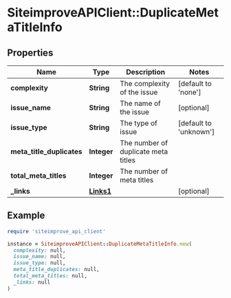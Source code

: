 # SiteimproveAPIClient::DuplicateMetaTitleInfo

## Properties

| Name | Type | Description | Notes |
| ---- | ---- | ----------- | ----- |
| **complexity** | **String** | The complexity of the issue | [default to &#39;none&#39;] |
| **issue_name** | **String** | The name of the issue | [optional] |
| **issue_type** | **String** | The type of issue | [default to &#39;unknown&#39;] |
| **meta_title_duplicates** | **Integer** | The number of duplicate meta titles |  |
| **total_meta_titles** | **Integer** | The number of meta titles |  |
| **_links** | [**Links1**](Links1.md) |  | [optional] |

## Example

```ruby
require 'siteimprove_api_client'

instance = SiteimproveAPIClient::DuplicateMetaTitleInfo.new(
  complexity: null,
  issue_name: null,
  issue_type: null,
  meta_title_duplicates: null,
  total_meta_titles: null,
  _links: null
)
```

